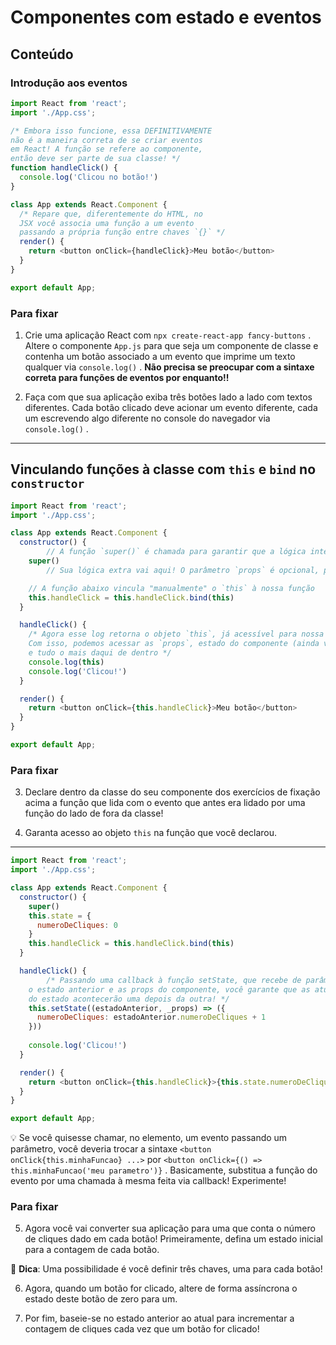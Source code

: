 # Componentes com estado e eventos

## Conteúdo

### Introdução aos eventos

```js
import React from 'react';
import './App.css';

/* Embora isso funcione, essa DEFINITIVAMENTE
não é a maneira correta de se criar eventos
em React! A função se refere ao componente,
então deve ser parte de sua classe! */
function handleClick() {
  console.log('Clicou no botão!')
}

class App extends React.Component {
  /* Repare que, diferentemente do HTML, no
  JSX você associa uma função a um evento
  passando a própria função entre chaves `{}` */
  render() {
    return <button onClick={handleClick}>Meu botão</button>
  }
}

export default App;
```

### Para fixar  

1. Crie uma aplicação React com `npx create-react-app fancy-buttons` . Altere o componente `App.js` para que seja um componente de classe e contenha um botão associado a um evento que imprime um texto qualquer via `console.log()` . **Não precisa se preocupar com a sintaxe correta para funções de eventos por enquanto!!**  

2. Faça com que sua aplicação exiba três botões lado a lado com textos diferentes. Cada botão clicado deve acionar um evento diferente, cada um escrevendo algo diferente no console do navegador via `console.log()` .

---

## Vinculando funções à classe com `this` e `bind` no `constructor`

```js
import React from 'react';
import './App.css';

class App extends React.Component {
  constructor() {
		// A função `super()` é chamada para garantir que a lógica interna do React rode **antes** da sua. Se não for assim, o código não funcionará
    super()
		// Sua lógica extra vai aqui! O parâmetro `props` é opcional, para você acessar as props diretamente no construtor

    // A função abaixo vincula "manualmente" o `this` à nossa função
    this.handleClick = this.handleClick.bind(this)
  }

  handleClick() {
    /* Agora esse log retorna o objeto `this`, já acessível para nossa função!
    Com isso, podemos acessar as `props`, estado do componente (ainda vamos ver como!)
    e tudo o mais daqui de dentro */
    console.log(this)
    console.log('Clicou!')
  }

  render() {
    return <button onClick={this.handleClick}>Meu botão</button>
  }
}

export default App;
```

### Para fixar  

3. Declare dentro da classe do seu componente dos exercícios de fixação acima a função que lida com o evento que antes era lidado por uma função do lado de fora da classe!  

4. Garanta acesso ao objeto `this` na função que você declarou.

---

```js
import React from 'react';
import './App.css';

class App extends React.Component {
  constructor() {
    super()
    this.state = {
      numeroDeCliques: 0
    }
    this.handleClick = this.handleClick.bind(this)
  }

  handleClick() {
		/* Passando uma callback à função setState, que recebe de parâmetros
    o estado anterior e as props do componente, você garante que as atualizações
    do estado acontecerão uma depois da outra! */
    this.setState((estadoAnterior, _props) => ({
      numeroDeCliques: estadoAnterior.numeroDeCliques + 1
    }))
		
    console.log('Clicou!')
  }

  render() {
    return <button onClick={this.handleClick}>{this.state.numeroDeCliques}</button>
  }
}

export default App;
```

💡 Se você quisesse chamar, no elemento, um evento passando um parâmetro, você deveria trocar a sintaxe `<button onClick{this.minhaFuncao} ...>` por `<button onClick={() => this.minhaFuncao('meu parametro')}` . Basicamente, substitua a função do evento por uma chamada à mesma feita via callback! Experimente!

### Para fixar  

5. Agora você vai converter sua aplicação para uma que conta o número de cliques dado em cada botão! Primeiramente, defina um estado inicial para a contagem de cada botão.  

🦜 **Dica**: Uma possibilidade é você definir três chaves, uma para cada botão!  

6. Agora, quando um botão for clicado, altere de forma assíncrona o estado deste botão de zero para um.  

7. Por fim, baseie-se no estado anterior ao atual para incrementar a contagem de cliques cada vez que um botão for clicado!